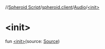 //[Spheroid Script](../../index.md)/[spheroid.client](../index.md)/[Audio](index.md)/[&lt;init&gt;](-init-.md)



# &lt;init&gt;  
 
fun [&lt;init&gt;](-init-.md)(source: [Source](../../spheroid/-source/index.md))  



